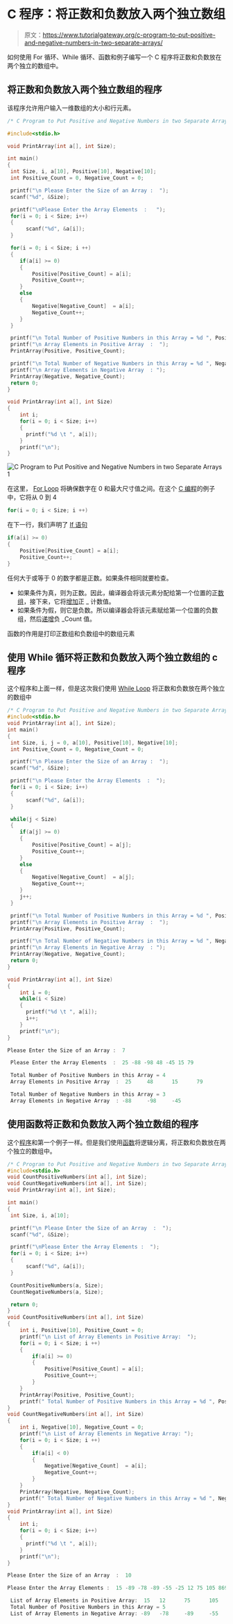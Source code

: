 # C 程序：将正数和负数放入两个独立数组

> 原文：<https://www.tutorialgateway.org/c-program-to-put-positive-and-negative-numbers-in-two-separate-arrays/>

如何使用 For 循环、While 循环、函数和例子编写一个 C 程序将正数和负数放在两个独立的数组中。

## 将正数和负数放入两个独立数组的程序

该程序允许用户输入一维数组的大小和行元素。

```c
/* C Program to Put Positive and Negative Numbers in two Separate Arrays */

#include<stdio.h>

void PrintArray(int a[], int Size);

int main()
{
 int Size, i, a[10], Positive[10], Negative[10];
 int Positive_Count = 0, Negative_Count = 0;

 printf("\n Please Enter the Size of an Array :  ");
 scanf("%d", &Size);

 printf("\nPlease Enter the Array Elements  :   ");
 for(i = 0; i < Size; i++)
 {
      scanf("%d", &a[i]);
 }

 for(i = 0; i < Size; i ++)
 {
 	if(a[i] >= 0)
 	{
 		Positive[Positive_Count] = a[i];
 		Positive_Count++;
	}
	else
	{
		Negative[Negative_Count]  = a[i];
	 	Negative_Count++;
	}
 }

 printf("\n Total Number of Positive Numbers in this Array = %d ", Positive_Count);
 printf("\n Array Elements in Positive Array  :  ");
 PrintArray(Positive, Positive_Count);

 printf("\n Total Number of Negative Numbers in this Array = %d ", Negative_Count);
 printf("\n Array Elements in Negative Array  : ");
 PrintArray(Negative, Negative_Count);
 return 0;
}

void PrintArray(int a[], int Size)
{
	int i;		
 	for(i = 0; i < Size; i++)
  	{
      printf("%d \t ", a[i]);
    }
    printf("\n");
}
```

![C Program to Put Positive and Negative Numbers in two Separate Arrays 1](img/48c9b24223c1490a9d47ef5c287d7dc4.png)

在这里， [For Loop](https://www.tutorialgateway.org/for-loop-in-c-programming/) 将确保数字在 0 和最大尺寸值之间。在这个 [C 编程](https://www.tutorialgateway.org/c-programming/)的例子中，它将从 0 到 4

```c
for(i = 0; i < Size; i ++)

```

在下一行，我们声明了 [If 语句](https://www.tutorialgateway.org/if-statement-in-c/ "If Statement in C")

```c
if(a[i] >= 0) 
{
    Positive[Positive_Count] = a[i]; 
    Positive_Count++; 
}
```

任何大于或等于 0 的数字都是正数。如果条件相同就要检查。

*   如果条件为真，则为正数。因此，编译器会将该元素分配给第一个位置的正[数组](https://www.tutorialgateway.org/array-in-c/)，接下来，它将[增加](https://www.tutorialgateway.org/increment-and-decrement-operators-in-c/)正 _ 计数值。
*   如果条件为假，则它是负数。所以编译器会将该元素赋给第一个位置的负数组，然后[递增](https://www.tutorialgateway.org/increment-and-decrement-operators-in-c/)负 _Count 值。

函数的作用是打印正数组和负数组中的数组元素

## 使用 While 循环将正数和负数放入两个独立数组的 c 程序

这个程序和上面一样，但是这次我们使用 [While Loop](https://www.tutorialgateway.org/while-loop-in-c/) 将正数和负数放在两个独立的数组中

```c
/* C Program to Put Positive and Negative Numbers in two Separate Arrays */
#include<stdio.h>
void PrintArray(int a[], int Size);
int main()
{
 int Size, i, j = 0, a[10], Positive[10], Negative[10];
 int Positive_Count = 0, Negative_Count = 0;

 printf("\n Please Enter the Size of an Array :  ");
 scanf("%d", &Size);

 printf("\n Please Enter the Array Elements  :  ");
 for(i = 0; i < Size; i++)
 {
      scanf("%d", &a[i]);
 }

 while(j < Size)
 {
 	if(a[j] >= 0)
 	{
 		Positive[Positive_Count] = a[j];
 		Positive_Count++;
	}
	else
	{
		Negative[Negative_Count]  = a[j];
	 	Negative_Count++;
	}
	j++;
 }

 printf("\n Total Number of Positive Numbers in this Array = %d ", Positive_Count);
 printf("\n Array Elements in Positive Array  :  ");
 PrintArray(Positive, Positive_Count);

 printf("\n Total Number of Negative Numbers in this Array = %d ", Negative_Count);
 printf("\n Array Elements in Negative Array  : ");
 PrintArray(Negative, Negative_Count);
 return 0;
}

void PrintArray(int a[], int Size)
{
	int i = 0;		
 	while(i < Size)
  	{
      printf("%d \t ", a[i]);
      i++;
    }
    printf("\n");
}
```

```c
Please Enter the Size of an Array :  7

 Please Enter the Array Elements  :  25 -88 -98 48 -45 15 79

 Total Number of Positive Numbers in this Array = 4 
 Array Elements in Positive Array  :  25 	 48 	 15 	 79 	 

 Total Number of Negative Numbers in this Array = 3 
 Array Elements in Negative Array  : -88 	 -98 	 -45 
```

## 使用函数将正数和负数放入两个独立数组的程序

这个[程序](https://www.tutorialgateway.org/c-programming-examples/)和第一个例子一样。但是我们使用[函数](https://www.tutorialgateway.org/functions-in-c/)将逻辑分离，将正数和负数放在两个独立的数组中。

```c
/* C Program to Put Positive and Negative Numbers in two Separate Arrays */
#include<stdio.h>
void CountPositiveNumbers(int a[], int Size);
void CountNegativeNumbers(int a[], int Size);
void PrintArray(int a[], int Size);

int main()
{
 int Size, i, a[10];

 printf("\n Please Enter the Size of an Array  :  ");
 scanf("%d", &Size);

 printf("\nPlease Enter the Array Elements :  ");
 for(i = 0; i < Size; i++)
 {
      scanf("%d", &a[i]);
 }

 CountPositiveNumbers(a, Size);
 CountNegativeNumbers(a, Size);

 return 0;
}
void CountPositiveNumbers(int a[], int Size)
{
	int i, Positive[10], Positive_Count = 0;
	printf("\n List of Array Elements in Positive Array:  ");
	for(i = 0; i < Size; i ++)
	{
	 	if(a[i] >= 0)
 		{
 			Positive[Positive_Count] = a[i];
 			Positive_Count++;
		}
	}
	PrintArray(Positive, Positive_Count);
	printf(" Total Number of Positive Numbers in this Array = %d ", Positive_Count);
}
void CountNegativeNumbers(int a[], int Size)
{
	int i, Negative[10], Negative_Count = 0;
	printf("\n List of Array Elements in Negative Array: ");
	for(i = 0; i < Size; i ++)
	{
	 	if(a[i] < 0)
 		{
 			Negative[Negative_Count]  = a[i];
 			Negative_Count++;
		}
	}
	PrintArray(Negative, Negative_Count);	
	printf(" Total Number of Negative Numbers in this Array = %d ", Negative_Count);
}
void PrintArray(int a[], int Size)
{
	int i;		
 	for(i = 0; i < Size; i++)
  	{
      printf("%d \t ", a[i]);
    }
    printf("\n");
}
```

```c
Please Enter the Size of an Array  :  10

Please Enter the Array Elements :  15 -89 -78 -89 -55 -25 12 75 105 869

 List of Array Elements in Positive Array:  15 	 12 	 75 	 105 	 869 	 
 Total Number of Positive Numbers in this Array = 5 
 List of Array Elements in Negative Array: -89 	 -78 	 -89 	 -55 	 -25 
```